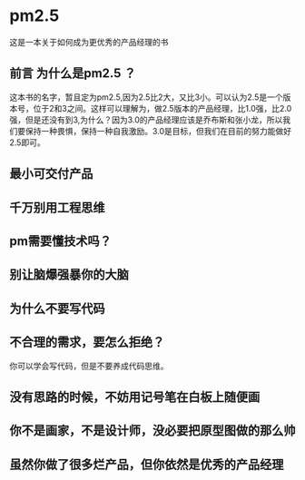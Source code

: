 # pm2.5
这是一本关于如何成为更优秀的产品经理的书

## 前言 为什么是pm2.5 ？

这本书的名字，暂且定为pm2.5,因为2.5比2大，又比3小。可以认为2.5是一个版本号，位于2和3之间。这样可以理解为，做2.5版本的产品经理，比1.0强，比2.0强，但是还没有到3,为什么？因为3.0的产品经理应该是乔布斯和张小龙，所以我们要保持一种畏惧，保持一种自我激励。3.0是目标，但我们在目前的努力能做好2.5即可。

## 最小可交付产品

## 千万别用工程思维

## pm需要懂技术吗？

## 别让脑爆强暴你的大脑

## 为什么不要写代码

## 不合理的需求，要怎么拒绝？

你可以学会写代码，但是不要养成代码思维。

## 没有思路的时候，不妨用记号笔在白板上随便画

## 你不是画家，不是设计师，没必要把原型图做的那么帅

## 虽然你做了很多烂产品，但你依然是优秀的产品经理
